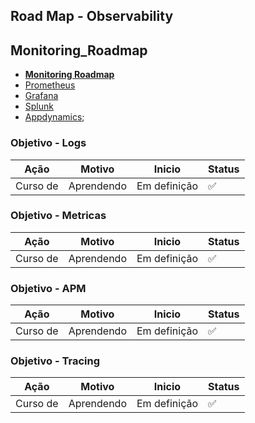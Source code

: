 ## Road Map - Observability

## Monitoring_Roadmap
  - **[Monitoring Roadmap](https://github.com/Furipe09/AboutMe/blob/Master/Observability_Roadmap.md)** 
  - [Prometheus]()
  - [Grafana]()
  - [Splunk]()
  - [Appdynamics]();
  
###  Objetivo - Logs 
  
| Ação | Motivo | Inicio |Status |
| ---- | ------ | ------ | ----- |
| Curso de | Aprendendo | Em definição | :white_check_mark: |
  
###  Objetivo - Metricas 
  
| Ação | Motivo | Inicio |Status |
| ---- | ------ | ------ | ----- |
| Curso de | Aprendendo | Em definição | :white_check_mark: |
  
###  Objetivo - APM
  
| Ação | Motivo | Inicio |Status |
| ---- | ------ | ------ | ----- |
| Curso de | Aprendendo | Em definição | :white_check_mark: |
  
###  Objetivo - Tracing
  
| Ação | Motivo | Inicio |Status |
| ---- | ------ | ------ | ----- |
| Curso de | Aprendendo | Em definição | :white_check_mark: |
  
